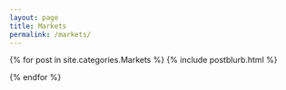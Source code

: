 ```yaml
---
layout: page
title: Markets
permalink: /markets/
---
```


<div class="posts">
  {% for post in site.categories.Markets %}
    {% include postblurb.html %}

{% endfor %}

</div>
